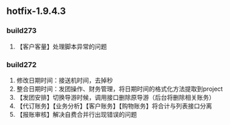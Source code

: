 ## hotfix-1.9.4.3  
### build273 
1. 【客户客量】处理脚本异常的问题  

### build272  
1. 修改日期时间：接送机时间，去掉秒  
2. 整合日期时间：发团操作、财务管理，将日期时间的格式化方法提取到project  
3. 【发团安排】切换导游时候，调用接口删除原导游（后台将删除相关账务）  
4. 【代订账务】【业务分析】【客户账务】【购物账务】将合计与列表接口分离  
5. 【报账审核】解决自费合并行出现错误的问题  
